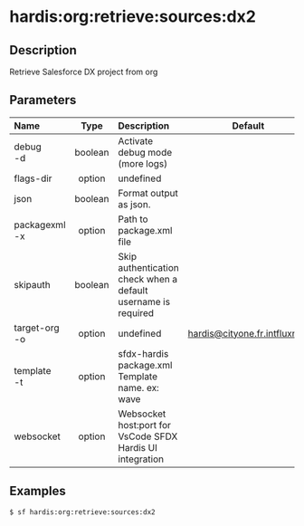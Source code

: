 <!-- This file has been generated with command 'sf hardis:doc:plugin:generate'. Please do not update it manually or it may be overwritten -->
# hardis:org:retrieve:sources:dx2

## Description

Retrieve Salesforce DX project from org

## Parameters

|Name|Type|Description|Default|Required|Options|
|:---|:--:|:----------|:-----:|:------:|:-----:|
|debug<br/>-d|boolean|Activate debug mode (more logs)||||
|flags-dir|option|undefined||||
|json|boolean|Format output as json.||||
|packagexml<br/>-x|option|Path to package.xml file||||
|skipauth|boolean|Skip authentication check when a default username is required||||
|target-org<br/>-o|option|undefined|hardis@cityone.fr.intfluxne2|||
|template<br/>-t|option|sfdx-hardis package.xml Template name. ex: wave||||
|websocket|option|Websocket host:port for VsCode SFDX Hardis UI integration||||

## Examples

```shell
$ sf hardis:org:retrieve:sources:dx2
```


